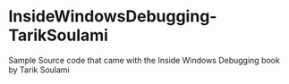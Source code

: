# InsideWindowsDebugging-TarikSoulami
Sample Source code that came with the Inside Windows Debugging book by Tarik Soulami
